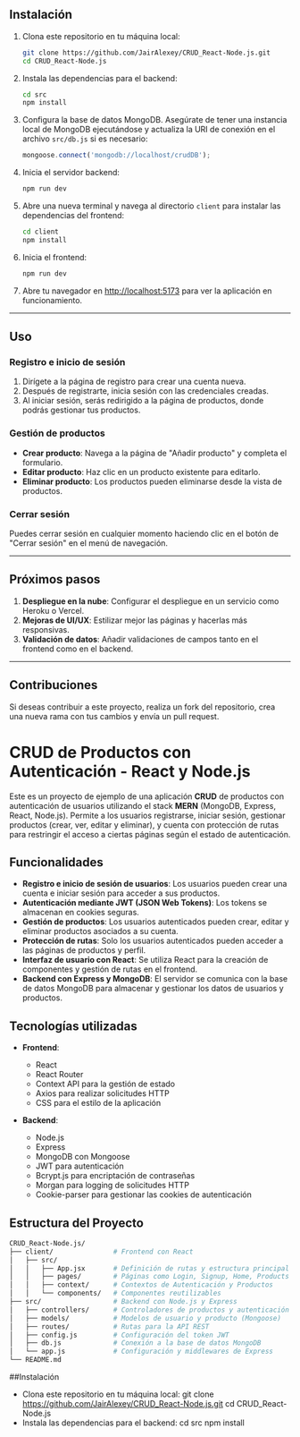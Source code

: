 ## Instalación

1.  Clona este repositorio en tu máquina local:
    
    ```bash
    git clone https://github.com/JairAlexey/CRUD_React-Node.js.git
    cd CRUD_React-Node.js
    ```
    
2.  Instala las dependencias para el backend:
    
    ```bash
    cd src
    npm install
    ```
    
3.  Configura la base de datos MongoDB. Asegúrate de tener una instancia local de MongoDB ejecutándose y actualiza la URI de conexión en el archivo `src/db.js` si es necesario:
    
    ```js
    mongoose.connect('mongodb://localhost/crudDB');
    ```
    
4.  Inicia el servidor backend:
    
    ```bash
    npm run dev
    ```
    
5.  Abre una nueva terminal y navega al directorio `client` para instalar las dependencias del frontend:
    
    ```bash
    cd client
    npm install
    ```
    
6.  Inicia el frontend:
    
    ```bash
    npm run dev
    ```
    
7.  Abre tu navegador en [http://localhost:5173](http://localhost:5173) para ver la aplicación en funcionamiento.

---

## Uso

### Registro e inicio de sesión

1.  Dirígete a la página de registro para crear una cuenta nueva.
2.  Después de registrarte, inicia sesión con las credenciales creadas.
3.  Al iniciar sesión, serás redirigido a la página de productos, donde podrás gestionar tus productos.

### Gestión de productos

- **Crear producto**: Navega a la página de "Añadir producto" y completa el formulario.
- **Editar producto**: Haz clic en un producto existente para editarlo.
- **Eliminar producto**: Los productos pueden eliminarse desde la vista de productos.

### Cerrar sesión

Puedes cerrar sesión en cualquier momento haciendo clic en el botón de "Cerrar sesión" en el menú de navegación.

---

## Próximos pasos

1.  **Despliegue en la nube**: Configurar el despliegue en un servicio como Heroku o Vercel.
2.  **Mejoras de UI/UX**: Estilizar mejor las páginas y hacerlas más responsivas.
3.  **Validación de datos**: Añadir validaciones de campos tanto en el frontend como en el backend.

---

## Contribuciones

Si deseas contribuir a este proyecto, realiza un fork del repositorio, crea una nueva rama con tus cambios y envía un pull request.

# CRUD de Productos con Autenticación - React y Node.js

Este es un proyecto de ejemplo de una aplicación **CRUD** de productos con autenticación de usuarios utilizando el stack **MERN** (MongoDB, Express, React, Node.js). Permite a los usuarios registrarse, iniciar sesión, gestionar productos (crear, ver, editar y eliminar), y cuenta con protección de rutas para restringir el acceso a ciertas páginas según el estado de autenticación.

## Funcionalidades

- **Registro e inicio de sesión de usuarios**: Los usuarios pueden crear una cuenta e iniciar sesión para acceder a sus productos.
- **Autenticación mediante JWT (JSON Web Tokens)**: Los tokens se almacenan en cookies seguras.
- **Gestión de productos**: Los usuarios autenticados pueden crear, editar y eliminar productos asociados a su cuenta.
- **Protección de rutas**: Solo los usuarios autenticados pueden acceder a las páginas de productos y perfil.
- **Interfaz de usuario con React**: Se utiliza React para la creación de componentes y gestión de rutas en el frontend.
- **Backend con Express y MongoDB**: El servidor se comunica con la base de datos MongoDB para almacenar y gestionar los datos de usuarios y productos.

## Tecnologías utilizadas

- **Frontend**:
  - React
  - React Router
  - Context API para la gestión de estado
  - Axios para realizar solicitudes HTTP
  - CSS para el estilo de la aplicación

- **Backend**:
  - Node.js
  - Express
  - MongoDB con Mongoose
  - JWT para autenticación
  - Bcrypt.js para encriptación de contraseñas
  - Morgan para logging de solicitudes HTTP
  - Cookie-parser para gestionar las cookies de autenticación

## Estructura del Proyecto

```bash
CRUD_React-Node.js/
├── client/               # Frontend con React
│   ├── src/
│   │   ├── App.jsx       # Definición de rutas y estructura principal
│   │   ├── pages/        # Páginas como Login, Signup, Home, Products
│   │   ├── context/      # Contextos de Autenticación y Productos
│   │   └── components/   # Componentes reutilizables
├── src/                  # Backend con Node.js y Express
│   ├── controllers/      # Controladores de productos y autenticación
│   ├── models/           # Modelos de usuario y producto (Mongoose)
│   ├── routes/           # Rutas para la API REST
│   ├── config.js         # Configuración del token JWT
│   ├── db.js             # Conexión a la base de datos MongoDB
│   └── app.js            # Configuración y middlewares de Express
└── README.md
```

##Instalación
- Clona este repositorio en tu máquina local:
    git clone https://github.com/JairAlexey/CRUD_React-Node.js.git
    cd CRUD_React-Node.js
- Instala las dependencias para el backend:
    cd src
    npm install

